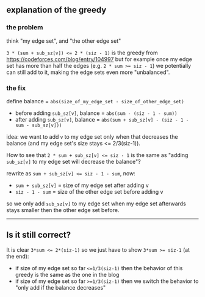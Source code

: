 ## explanation of the greedy

### the problem

think "my edge set", and "the other edge set"

`3 * (sum + sub_sz[v]) <= 2 * (siz - 1)` is the greedy from https://codeforces.com/blog/entry/104997 but for example once my edge set has more than half the edges (e.g. `2 * sum >= siz - 1`) we potentially can still add to it, making the edge sets even more "unbalanced".

### the fix

define balance = `abs(size_of_my_edge_set - size_of_other_edge_set)`

- before adding `sub_sz[v]`, balance = `abs(sum - (siz - 1 - sum))`
- after adding `sub_sz[v]`, balance = `abs(sum + sub_sz[v] - (siz - 1 - sum - sub_sz[v]))`

idea: we want to add `v` to my edge set only when that decreases the balance (and my edge set's size stays <= 2/3(siz-1)).

How to see that `2 * sum + sub_sz[v] <= siz - 1` is the same as "adding `sub_sz[v]` to my edge set will decrease the balance"?

rewrite as `sum + sub_sz[v] <= siz - 1 - sum`, now:

- `sum + sub_sz[v]` = size of my edge set after adding v
- `siz - 1 - sum` = size of the other edge set before adding v

so we only add `sub_sz[v]` to my edge set when my edge set afterwards stays smaller then the other edge set before.

---

## Is it still correct?

It is clear `3*sum <= 2*(siz-1)` so we just have to show `3*sum >= siz-1` (at the end):

- if size of my edge set so far `<=1/3(siz-1)` then the behavior of this greedy is the same as the one in the blog
- if size of my edge set so far `>=1/3(siz-1)` then we switch the behavior to "only add if the balance decreases"
